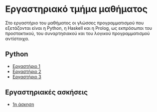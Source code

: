 # Εργαστηριακό τμήμα μαθήματος

Στο εργαστήριο του μαθήματος οι γλώσσες προγραμματισμού που εξετάζονται είναι η Python, η Haskell και η Prolog, ως εκπρόσωποι του προστακτικού, του συναρτησιακού και του λογικού προγραμματισμού αντίστοιχα.

## Python

* [Εργαστήριο 1](./lab1_python.md)
* [Εργαστήριο 2](./lab2_python.md)
* [Εργαστήριο 3](./lab3_python.md)

<!-- * [Εργαστήριο 4](./lab4_python.md)
* [Εργαστήριο 5](./lab5_python.md)

## Haskell

## Prolog -->


## Εργαστηριακές ασκήσεις

* [1η άσκηση](./projects/2024_agp_assignment1.pdf)